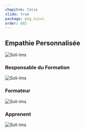 ```yaml
---
chapitre: false
slide: true
package: pkg_suivi
order: 602
---
```

<!-- new slide -->

##  Empathie Personnalisée

![Soli-lms](image/images.png "ux-design")

<!-- new detail-->

### Responsable du Formation

![Soli-lms](image/empathie-responsable-de-formation.png "ux-design")

<!-- new detail-->

### Formateur

![Soli-lms](image/empathie-formateur.png "ux-design")

<!-- new detail-->

### Apprenent

![Soli-lms](image/empathie-apprenant.png "ux-design")